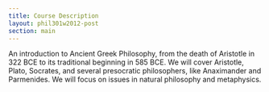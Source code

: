 ```yaml
---
title: Course Description
layout: phil301w2012-post
section: main
---
```


An introduction to Ancient Greek Philosophy, from the death of Aristotle in 322 BCE to its traditional beginning in 585 BCE. We will cover Aristotle, Plato, Socrates, and several presocratic philosophers, like Anaximander and Parmenides. We will focus on issues in natural philosophy and metaphysics.
